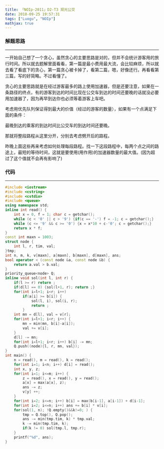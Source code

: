 ```yaml
---
title: 「NOIp-2011」D2-T3 观光公交
date: 2018-09-25 19:57:31
tags: ["Luogu", "NOIp"]
mathjax: true
---
```


### 解题思路

---

一开始自己想了一个贪心，虽然贪心的主要思路是对的，但并不会统计游客用的旅行时间。所以就去题解里面看看，第一篇是最小费用最大流，会比较麻烦，所以就去看了看底下的贪心，第一篇贪心被卡掉了，看第二篇，嗯，好像还行。再看看第三篇，写的好简略。不过看懂了。

贪心的主要思路就是在经过游客最多的路上使用加速器，但是还要注意，如果在一条路径的终点，有的游客到达的时间比现在公交车到达的时间还要晚的话就没必要用加速器了，因为再早到达你也必须等着游客上车吧。

考虑用优先队列保证得到最大的价值（经过的游客的数量），如果有一个点满足下面的条件：

最晚到达的乘客的到达时间比公交车的到达时间还要晚。

那就将整段路程从这里分开，分别去考虑劈开后的路程。

昨晚上面这些再来考虑如何处理每段路程。找一下这段路程中，每两个点之间的路途上，最短的等待时间，这就是要使用(用作用)的加速器数量的最大值。(因为超过了这个值就不会再有影响了)

### 代码

---

```cpp
#include <iostream>
#include <cstring>
#include <cstdio>
#include <queue>
using namespace std;
inline int read() {
	int x = 0, f = 1; char c = getchar();
	while (c < '0' || c > '9') {if(c == '-') f = -1; c = getchar();}
	while (c <= '9' && c >= '0') {x = x*10 + c-'0'; c = getchar();}
	return x * f;
}
const int maxn = 1003;
struct node {
	int l, r, tim, val;
}tmp;
int n, m, k, v[maxn], a[maxn], b[maxn], d[maxn], ans;
bool operator < (const node &a, const node &b) {
	return a.val > b.val;
}
priority_queue<node> Q;
inline void sol(int l, int r) {
	if(l >= r) return ;
	if(d[l] == 0) {sol(l+1, r); return ;}
	for(int i=l+1; i<r; i++)
		if(a[i] >= b[i]) {
			sol(l, i), sol(i, r);
			return ;
		}
	int mn = d[l], val = v[r];
	for(int i=l+1; i<r; i++) {
		mn = min(mn, b[i]-a[i]);
		val += v[i];
	}
	d[l] -= mn;
	for(int i=l+1; i<r; i++) b[i] -= mn;
	Q.push((node){l, r, mn, val});
}
int main() {
	n = read(), m = read(), k = read();
	for(int i=1; i<n; i++) d[i] = read();
	int x, y, z;
	for(int i=1; i<=m; i++) {
		z = read(), x = read(), y = read();
		a[x] = max(a[x], z);
		ans -= z;
		v[y] ++;
	}
	for(int i=2; i<=n; i++) b[i] = max(b[i-1], a[i-1]) + d[i-1];
	for(int i=2; i<=n; i++) ans += b[i] * v[i];
	for(sol(1, n); !Q.empty()&&k!=0; ) {
		tmp = Q.top(), Q.pop();
		ans -= min(tmp.tim, k) * tmp.val;
		k -= min(tmp.tim, k);
		if(k != 0) sol(tmp.l, tmp.r);
	}
	printf("%d", ans);
}
```


